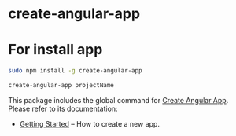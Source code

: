# create-angular-app

# For install app
```bash
sudo npm install -g create-angular-app
 
create-angular-app projectName
```

This package includes the global command for [Create Angular App](https://github.com/fix2015/angular-scripts).  
Please refer to its documentation:

* [Getting Started](https://github.com/fix2015/angular-scripts) – How to create a new app.
